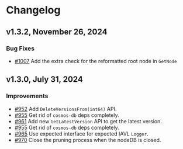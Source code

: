 # Changelog

## v1.3.2, November 26, 2024

### Bug Fixes

- [#1007](https://github.com/cosmos/iavl/pull/1007) Add the extra check for the reformatted root node in `GetNode`

## v1.3.0, July 31, 2024

### Improvements

- [#952](https://github.com/cosmos/iavl/pull/952) Add `DeleteVersionsFrom(int64)` API.
- [#955](https://github.com/cosmos/iavl/pull/955) Get rid of `cosmos-db` deps completely.
- [#961](https://github.com/cosmos/iavl/pull/961) Add new `GetLatestVersion` API to get the latest version.
- [#955](https://github.com/cosmos/iavl/pull/955) Get rid of `cosmos-db` deps completely.
- [#965](https://github.com/cosmos/iavl/pull/965) Use expected interface for expected IAVL `Logger`.
- [#970](https://github.com/cosmos/iavl/pull/970) Close the pruning process when the nodeDB is closed.

